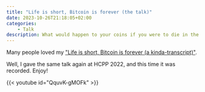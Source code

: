 ```yaml
---
title: "Life is short, Bitcoin is forever (the talk)"
date: 2023-10-26T21:18:05+02:00
categories:
    - Talk
description: What would happen to your coins if you were to die in the next three hours? Would they be lost forever? Would your relatives be able to recover them? Descriptors, timelocks, taproot. 0% custodians.
---
```


Many people loved my ["Life is short, Bitcoin is forever (a kinda-transcript)"](https://danielabrozzoni.com/p/life-is-short-bitcoin-is-forever-a-kinda-transcript/).

Well, I gave the same talk again at HCPP 2022, and this time it was recorded. Enjoy!

<!--more-->

{{< youtube id="QquvK-gMOFk" >}}
